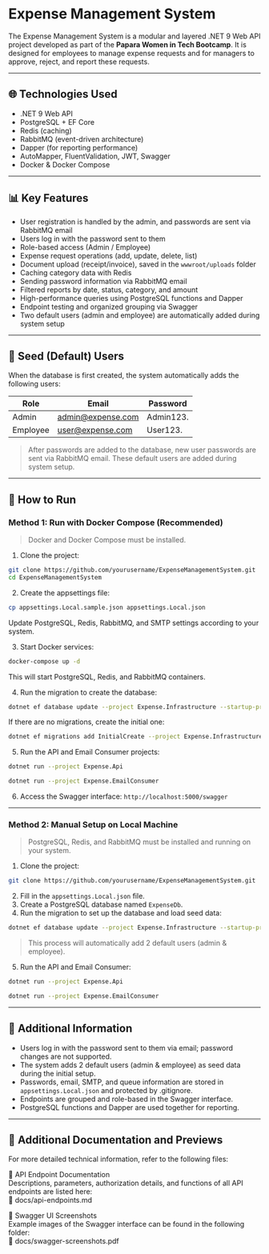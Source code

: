 # Expense Management System

The Expense Management System is a modular and layered .NET 9 Web API project developed as part of the **Papara Women in Tech Bootcamp**. It is designed for employees to manage expense requests and for managers to approve, reject, and report these requests.

---

## 🌐 Technologies Used

* .NET 9 Web API
* PostgreSQL + EF Core
* Redis (caching)
* RabbitMQ (event-driven architecture)
* Dapper (for reporting performance)
* AutoMapper, FluentValidation, JWT, Swagger
* Docker & Docker Compose

---

## 📊 Key Features

* User registration is handled by the admin, and passwords are sent via RabbitMQ email
* Users log in with the password sent to them
* Role-based access (Admin / Employee)
* Expense request operations (add, update, delete, list)
* Document upload (receipt/invoice), saved in the `wwwroot/uploads` folder
* Caching category data with Redis
* Sending password information via RabbitMQ email
* Filtered reports by date, status, category, and amount
* High-performance queries using PostgreSQL functions and Dapper
* Endpoint testing and organized grouping via Swagger
* Two default users (admin and employee) are automatically added during system setup

---

## 🧪 Seed (Default) Users

When the database is first created, the system automatically adds the following users:

| Role      | Email                                         | Password  |
| --------- | --------------------------------------------- | --------- |
| Admin     | [admin@expense.com](mailto:admin@expense.com) | Admin123. |
| Employee  | [user@expense.com](mailto:user@expense.com)   | User123.  |

> After passwords are added to the database, new user passwords are sent via RabbitMQ email. These default users are added during system setup.

---

## 🚀 How to Run

### Method 1: Run with Docker Compose (Recommended)

> Docker and Docker Compose must be installed.

1. Clone the project:

```bash
git clone https://github.com/yourusername/ExpenseManagementSystem.git
cd ExpenseManagementSystem
```

2. Create the appsettings file:

```bash
cp appsettings.Local.sample.json appsettings.Local.json
```

Update PostgreSQL, Redis, RabbitMQ, and SMTP settings according to your system.

3. Start Docker services:

```bash
docker-compose up -d
```

This will start PostgreSQL, Redis, and RabbitMQ containers.

4. Run the migration to create the database:

```bash
dotnet ef database update --project Expense.Infrastructure --startup-project Expense.Api
```

If there are no migrations, create the initial one:

```bash
dotnet ef migrations add InitialCreate --project Expense.Infrastructure --startup-project Expense.Api
```

5. Run the API and Email Consumer projects:

```bash
dotnet run --project Expense.Api
```

```bash
dotnet run --project Expense.EmailConsumer
```

6. Access the Swagger interface:
   `http://localhost:5000/swagger`

---

### Method 2: Manual Setup on Local Machine

> PostgreSQL, Redis, and RabbitMQ must be installed and running on your system.

1. Clone the project:

```bash
git clone https://github.com/yourusername/ExpenseManagementSystem.git
```

2. Fill in the `appsettings.Local.json` file.
3. Create a PostgreSQL database named `ExpenseDb`.
4. Run the migration to set up the database and load seed data:

```bash
dotnet ef database update --project Expense.Infrastructure --startup-project Expense.Api
```

> This process will automatically add 2 default users (admin & employee).

5. Run the API and Email Consumer:

```bash
dotnet run --project Expense.Api
```

```bash
dotnet run --project Expense.EmailConsumer
```

---

## 📖 Additional Information

* Users log in with the password sent to them via email; password changes are not supported.
* The system adds 2 default users (admin & employee) as seed data during the initial setup.
* Passwords, email, SMTP, and queue information are stored in `appsettings.Local.json` and protected by .gitignore.
* Endpoints are grouped and role-based in the Swagger interface.
* PostgreSQL functions and Dapper are used together for reporting.

---

## 📘 Additional Documentation and Previews
For more detailed technical information, refer to the following files:

📄 API Endpoint Documentation  
Descriptions, parameters, authorization details, and functions of all API endpoints are listed here:  
📂 docs/api-endpoints.md

📸 Swagger UI Screenshots  
Example images of the Swagger interface can be found in the following folder:  
📂 docs/swagger-screenshots.pdf

